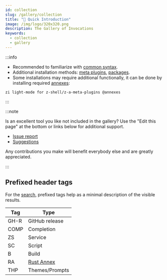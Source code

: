 ```yaml
---
id: collection
slug: /gallery/collection
title: "🔺 Quick Introduction"
image: /img/logo/320x320.png
description: The Gallery of Invocations
keywords:
  - collection
  - gallery
---
```


<!-- @format -->

:::info

- Recommended to familiarize with [common syntax][common-syntax].
- Additional installation methods: [meta plugins][meta-plugins], [packages][].
- Some installations may require additional functionally, it can be done by installing required [annexes][]:

```shell
zi light-mode for z-shell/z-a-meta-plugins @annexes
```

:::

:::note

Is an excellent tool you like not included in the gallery? Use the "Edit this page" at the bottom or links below for additional support.

- [Issue report][issues]
- [Suggestions][suggestions]

Any contributions you make will benefit everybody else and are greatly appreciated.

:::

## Prefixed header tags

For the [search][search], prefixed tags help as a minimal description of the visible results.

<div className="apitable">

| Tag  | Type               |
| ---- | ------------------ |
| GH-R | GitHub release     |
| COMP | Completion         |
| ZS   | Service            |
| SC   | Script             |
| B    | Build              |
| RA   | [Rust Annex][rust] |
| THP  | Themes/Prompts     |

</div>

<!-- end-of-file -->
<!-- links -->

[annexes]: /ecosystem/annexes/overview
[rust]: /ecosystem/annexes/rust
[meta-plugins]: /ecosystem/annexes/meta-plugins
[packages]: /ecosystem/packages/synopsis
[issues]: https://github.com/z-shell/zi/issues/new/choose
[suggestions]: https://github.com/orgs/z-shell/discussions/new
[search]: /search/?q=GH-R
[common-syntax]: /docs/guides/syntax/common
